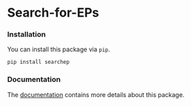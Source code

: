 # Search-for-EPs


### Installation

You can install this package via `pip`.   

    pip install searchep    


### Documentation

The [documentation](https://search-for-eps.github.io/Search-for-EPs/) contains more details about this package.
